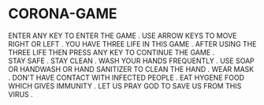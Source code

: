 # CORONA-GAME
ENTER ANY KEY TO ENTER THE GAME .
USE ARROW KEYS TO MOVE RIGHT OR LEFT .
YOU HAVE THREE LIFE IN THIS GAME .
AFTER USING THE THREE LIFE THEN PRESS ANY KEY TO CONTINUE THE GAME .  
STAY SAFE .
STAY CLEAN .
WASH YOUR HANDS FREQUENTLY .
USE SOAP OR HANDWASH OR HAND SANITIZER TO CLEAN THE HAND .
WEAR MASK .
DON'T HAVE CONTACT WITH INFECTED PEOPLE .
EAT HYGENE FOOD WHICH GIVES IMMUNITY .
LET US PRAY GOD TO SAVE US FROM THIS VIRUS .
